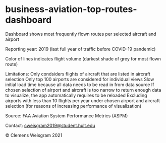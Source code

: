 # business-aviation-top-routes-dashboard

Dashboard shows most frequently flown routes per selected aircraft and airport

Reporting year: 2019 (last full year of traffic before COVID-19 pandemic)

Color of lines indicates flight volume (darkest shade of grey for most flown route)

Limitations:
Only condsiders flights of aircraft that are listed in aircraft selection
Only top 100 airports are considered for individual views
Slow initial load time because all data needs to be read in from data source
If chosen selection of airport and aircraft is too narrow to return enough data to visualize, the app automatically requires to be reloaded
Excluding airports with less than 10 flights per year under chosen airport and aircraft selection (for reasons of increasing performance of visualization)

Source: FAA Aviation System Performance Metrics (ASPM)

Contact: cweisgram2019@student.hult.edu

© Clemens Weisgram 2021
